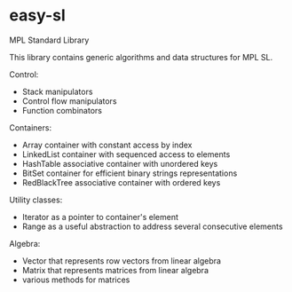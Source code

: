 # easy-sl
MPL Standard Library

This library contains generic algorithms and data structures for MPL SL.

Control:
  - Stack manipulators
  - Control flow manipulators
  - Function combinators

Containers:
  - Array container with constant access by index
  - LinkedList container with sequenced access to elements
  - HashTable associative container with unordered keys
  - BitSet container for efficient binary strings representations
  - RedBlackTree associative container with ordered keys

Utility classes:
  - Iterator as a pointer to container's element
  - Range as a useful abstraction to address several consecutive elements

Algebra:
  - Vector that represents row vectors from linear algebra
  - Matrix that represents matrices from linear algebra
  - various methods for matrices
